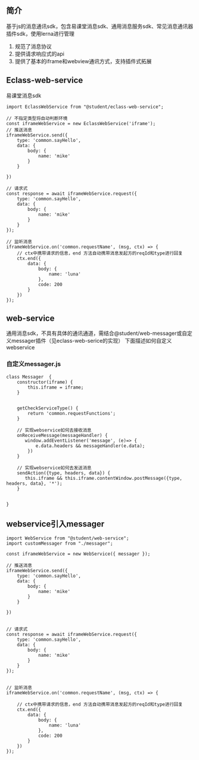 ## 简介
基于js的消息通讯sdk，包含易课堂消息sdk、通用消息服务sdk、常见消息通讯器插件sdk，使用lerna进行管理
 

1.  规范了消息协议
2.  提供请求响应式的api
3.  提供了基本的iframe和webview通讯方式，支持插件式拓展


## Eclass-web-service
易课堂消息sdk

```
import EclassWebService from "@student/eclass-web-service";

// 不指定类型将自动判断环境
const iframeWebService = new EclassWebService('iframe');
// 推送消息
iframeWebService.send({
    type: 'common.sayHello',
    data: {
        body: {
            name: 'mike'
        }
    }
   
})

// 请求式
const response = await iframeWebService.request({
    type: 'common.sayHello',
    data: {
        body: {
            name: 'mike'
        }
    }
});

// 监听消息
iframeWebService.on('common.requestName', (msg, ctx) => {
    // ctx中携带请求的信息，end 方法自动携带消息发起方的reqId和type进行回复
    ctx.end({
        data: {
            body: {
                name: 'luna'
            },
            code: 200
        }
    })
});
```

## web-service
通用消息sdk，不具有具体的通讯通道，需结合@student/web-messager或自定义messager插件（见eclass-web-serice的实现）
下面描述如何自定义webservice


### 自定义messager.js
```
class Messager  {
    constructor(iframe) {
        this.iframe = iframe;
    }


    getCheckServiceType() {
        return 'common.requestFunctions';
    }

    // 实现webservice如何去接收消息
    onReceiveMessage(messageHandler) {
       window.addEventListener('message', (e)=> {
           e.data.headers && messageHandler(e.data);
        }) 
    }
    
    // 实现webservice如何去发送消息
    sendAction({type, headers, data}) {
       this.iframe && this.iframe.contentWindow.postMessage({type, headers, data}, '*');
    }


}

```

## webservice引入messager
```
import WebService from "@student/web-service";
import customMessager from "./messager";

const iframeWebService = new WebService({ messager });

// 推送消息
iframeWebService.send({
    type: 'common.sayHello',
    data: {
        body: {
            name: 'mike'
        }
    }
   
})


// 请求式
const response = await iframeWebService.request({
    type: 'common.sayHello',
    data: {
        body: {
            name: 'mike'
        }
    }
});


// 监听消息
iframeWebService.on('common.requestName', (msg, ctx) => {

    // ctx中携带请求的信息，end 方法自动携带消息发起方的reqId和type进行回复
    ctx.end({
        data: {
            body: {
                name: 'luna'
            },
            code: 200
        }
    })
});

    
```